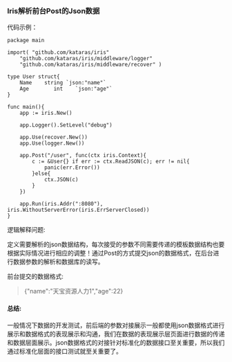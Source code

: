 ### Iris解析前台Post的Json数据



代码示例：

```
package main

import( "github.com/kataras/iris"
    "github.com/kataras/iris/middleware/logger"
    "github.com/kataras/iris/middleware/recover" ) 
    
type User struct{
    Name    string `json:"name"`
    Age        int    `json:"age"`
}

func main(){
    app := iris.New()

    app.Logger().SetLevel("debug")
    
    app.Use(recover.New())
    app.Use(logger.New())
    
    app.Post("/user", func(ctx iris.Context){
        c := &User{} if err := ctx.ReadJSON(c); err != nil{
            panic(err.Error())
        }else{
            ctx.JSON(c)
        }
    })
    
    app.Run(iris.Addr(":8080"), iris.WithoutServerError(iris.ErrServerClosed))
}

```

逻辑解释问题:

定义需要解析的json数据结构，每次接受的参数不同需要传递的模板数据结构也要根据实际情况进行相应的调整！通过Post的方式提交json的数据格式，在后台进行数据参数的解析和数据库的读写。



前台提交的数据格式:

> {"name":"天宝资源人力1","age":22}



#### 总结:

一般情况下数据的开发测试，前后端的参数对接展示一般都使用json数据格式进行展示和数据格式的表现展示和沟通，我们在数据的表现展示层页面进行数据的传递和数据层面展示。json数据格式的对接针对标准化的数据接口至关重要，所以我们通过标准化层面的接口测试就至关重要了。
